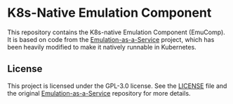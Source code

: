 # K8s-Native Emulation Component

This repository contains the K8s-native Emulation Component (EmuComp). It is based on code
from the [Emulation-as-a-Service](https://gitlab.com/emulation-as-a-service/eaas-server)
project, which has been heavily modified to make it natively runnable in Kubernetes.

## License

This project is licensed under the GPL-3.0 license. See the [LICENSE](./LICENSE) file and
the original [Emulation-as-a-Service](https://gitlab.com/emulation-as-a-service/eaas-server)
repository for more details.